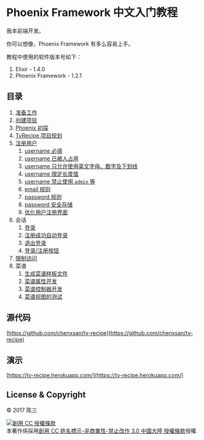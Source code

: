 # Phoenix Framework 中文入门教程

我本前端开发。

你可以想像，Phoenix Framework 有多么容易上手。

教程中使用的软件版本号如下：

1. Elixir - 1.4.0
2. Phoenix Framework - 1.2.1

## 目录

1. [准备工作](00-prepare.md)
2. [创建项目](01-create-project.md)
3. [Phoenix 初探](02-explore-phoenix.md)
4. [TvRecipe 项目规划](03-tv-recipe.md)
5. [注册用户](04-user-register/00-prepare.md)
    1. [username 必填](04-user-register/01-username-required.md)
    2. [username 已被人占用](04-user-register/02-username-unique.md)
    3. [username 只允许使用英文字母、数字及下划线](04-user-register/03-username-format.md)
    4. [username 限定长度值](04-user-register/04-username-length.md)
    5. [username 禁止使用 `admin` 等](04-user-register/05-username-exclude.md)
    6. [email 规则](04-user-register/06-email-rules.md)
    7. [password 规则](04-user-register/07-password-rules.md)
    8. [password 安全存储](04-user-register/08-password-storage.md)
    9. [优化用户注册界面](04-user-register/09-optimize-ui.md)
6. 会话
    1. [登录](05-session/01-login.md)
    2. [注册成功自动登录](05-session/02-auto-login-user.md)
    3. [退出登录](05-session/03-logout.md)
    4. [登录/注册按钮](05-session/04-login-logout-buttons.md)
7. [限制访问](06-restrict-access.md)
8. 菜谱
    1. [生成菜谱样板文件](07-recipe/01-gen-html.md)
    2. [菜谱属性开发](07-recipe/02-recipe-scheme.md)
    3. [菜谱控制器开发](07-recipe/03-recipe-controller.md)
    4. [菜谱视图的测试](07-recipe/04-recipe-view.md)
    
## 源代码

[https://github.com/chenxsan/tv-recipe](https://github.com/chenxsan/tv-recipe)

## 演示

[https://tv-recipe.herokuapp.com/](https://tv-recipe.herokuapp.com/)

## License & Copyright

&copy; 2017 陈三

<a rel="license" href="http://creativecommons.org/licenses/by-nc-nd/3.0/cn/"><img alt="創用 CC 授權條款" style="border-width:0" src="https://i.creativecommons.org/l/by-nc-nd/3.0/cn/88x31.png" /></a><br />本著作係採用<a rel="license" href="http://creativecommons.org/licenses/by-nc-nd/3.0/cn/">創用 CC 姓名標示-非商業性-禁止改作 3.0 中國大陸 授權條款</a>授權.